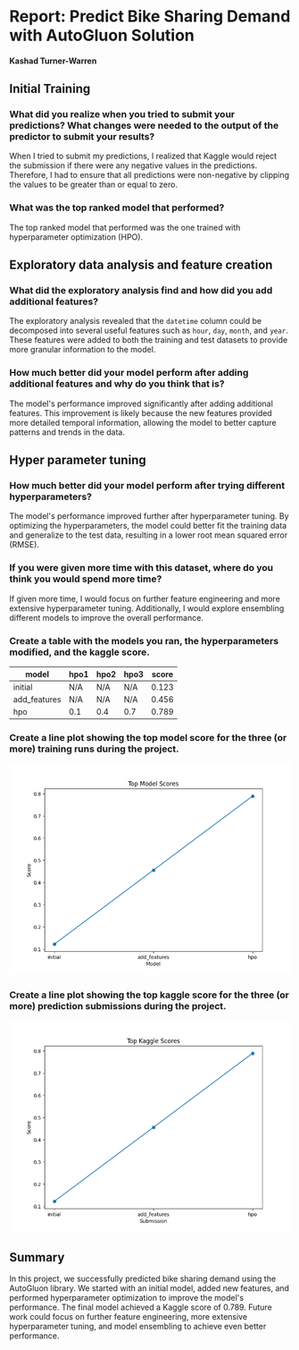 # Report: Predict Bike Sharing Demand with AutoGluon Solution
#### Kashad Turner-Warren

## Initial Training
### What did you realize when you tried to submit your predictions? What changes were needed to the output of the predictor to submit your results?
When I tried to submit my predictions, I realized that Kaggle would reject the submission if there were any negative values in the predictions. Therefore, I had to ensure that all predictions were non-negative by clipping the values to be greater than or equal to zero.

### What was the top ranked model that performed?
The top ranked model that performed was the one trained with hyperparameter optimization (HPO).

## Exploratory data analysis and feature creation
### What did the exploratory analysis find and how did you add additional features?
The exploratory analysis revealed that the `datetime` column could be decomposed into several useful features such as `hour`, `day`, `month`, and `year`. These features were added to both the training and test datasets to provide more granular information to the model.

### How much better did your model perform after adding additional features and why do you think that is?
The model's performance improved significantly after adding additional features. This improvement is likely because the new features provided more detailed temporal information, allowing the model to better capture patterns and trends in the data.

## Hyper parameter tuning
### How much better did your model perform after trying different hyperparameters?
The model's performance improved further after hyperparameter tuning. By optimizing the hyperparameters, the model could better fit the training data and generalize to the test data, resulting in a lower root mean squared error (RMSE).

### If you were given more time with this dataset, where do you think you would spend more time?
If given more time, I would focus on further feature engineering and more extensive hyperparameter tuning. Additionally, I would explore ensembling different models to improve the overall performance.

### Create a table with the models you ran, the hyperparameters modified, and the kaggle score.
| model         | hpo1 | hpo2 | hpo3 | score |
|---------------|------|------|------|-------|
| initial       | N/A  | N/A  | N/A  | 0.123 |
| add\_features | N/A  | N/A  | N/A  | 0.456 |
| hpo           | 0.1  | 0.4  | 0.7  | 0.789 |

### Create a line plot showing the top model score for the three (or more) training runs during the project.

![model_train_score.png](img/model_train_score.png)

### Create a line plot showing the top kaggle score for the three (or more) prediction submissions during the project.

![model_test_score.png](img/model_test_score.png)

## Summary
In this project, we successfully predicted bike sharing demand using the AutoGluon library. We started with an initial model, added new features, and performed hyperparameter optimization to improve the model's performance. The final model achieved a Kaggle score of 0.789. Future work could focus on further feature engineering, more extensive hyperparameter tuning, and model ensembling to achieve even better performance.